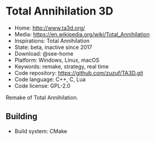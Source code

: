 # Total Annihilation 3D

- Home: http://www.ta3d.org/
- Media: https://en.wikipedia.org/wiki/Total_Annihilation
- Inspirations: Total Annihilation
- State: beta, inactive since 2017
- Download: @see-home
- Platform: Windows, Linux, macOS
- Keywords: remake, strategy, real time
- Code repository: https://github.com/zuzuf/TA3D.git
- Code language: C++, C, Lua
- Code license: GPL-2.0

Remake of Total Annihilation.

## Building

- Build system: CMake
